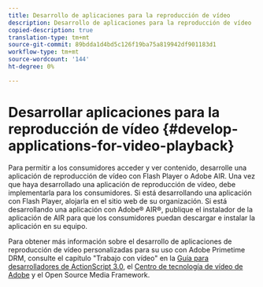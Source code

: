 ```yaml
---
title: Desarrollo de aplicaciones para la reproducción de vídeo
description: Desarrollo de aplicaciones para la reproducción de vídeo
copied-description: true
translation-type: tm+mt
source-git-commit: 89bdda1d4bd5c126f19ba75a819942df901183d1
workflow-type: tm+mt
source-wordcount: '144'
ht-degree: 0%

---
```



# Desarrollar aplicaciones para la reproducción de vídeo {#develop-applications-for-video-playback}

Para permitir a los consumidores acceder y ver contenido, desarrolle una aplicación de reproducción de vídeo con Flash Player o Adobe AIR. Una vez que haya desarrollado una aplicación de reproducción de vídeo, debe implementarla para los consumidores. Si está desarrollando una aplicación con Flash Player, alojarla en el sitio web de su organización. Si está desarrollando una aplicación con Adobe® AIR®, publique el instalador de la aplicación de AIR para que los consumidores puedan descargar e instalar la aplicación en su equipo.

Para obtener más información sobre el desarrollo de aplicaciones de reproducción de vídeo personalizadas para su uso con Adobe Primetime DRM, consulte el capítulo &quot;Trabajo con vídeo&quot; en la [Guía para desarrolladores de ActionScript 3.0](https://help.adobe.com/en_US/as3/dev/WS9936fa0d5984e93b3f4f38ec1272a447844-8000.html), el [Centro de tecnología de vídeo de Adobe](https://www.adobe.com/devnet/video/) y el Open Source Media Framework.
